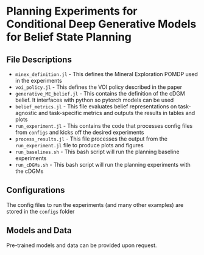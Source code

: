# Planning Experiments for **Conditional Deep Generative Models for Belief State Planning**

## File Descriptions

* `minex_definition.jl` - This defines the Mineral Exploration POMDP used in the experiments
* `voi_policy.jl` - This defines the VOI policy described in the paper
* `generative_ME_belief.jl` - This contains the definition of the cDGM belief. It interfaces with python so pytorch models can be used
* `belief_metrics.jl` - This file evaluates belief representations on task-agnostic and task-specific metrics and outputs the results in tables and plots
* `run_experiment.jl` - This contains the code that processes config files from `configs` and kicks off the desired experiments
* `process_results.jl` - This file processes the output from the `run_experiment.jl` file to produce plots and figures
* `run_baselines.sh` - This bash script will run the planning baseline experiments
* `run_cDGMs.sh` - This bash script will run the planning experiments with the cDGMs

## Configurations
The config files to run the experiments (and many other examples) are stored in the `configs` folder

## Models and Data
Pre-trained models and data can be provided upon request.